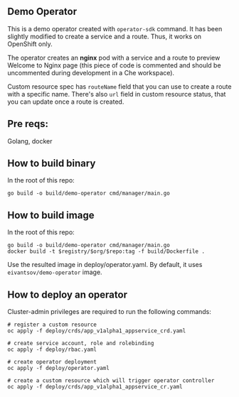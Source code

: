 ## Demo Operator

This is a demo operator created with `operator-sdk` command. It has been slightly modified to create a service and a route. Thus, it works on OpenShift only.

The operator creates an **nginx** pod with a service and a route to preview Welcome to Nginx page (this piece of code is commented and should be uncommented during development in a Che workspace).

Custom resource spec has `routeName` field that you can use to create a route with a specific name.
There's also `url` field in custom resource status, that you can update once a route is created.

## Pre reqs:

Golang, docker

## How to build binary

In the root of this repo:

```$shell
go build -o build/demo-operator cmd/manager/main.go 
```

## How to build image

In the root of this repo:


```$shell
go build -o build/demo-operator cmd/manager/main.go 
docker build -t $registry/$org/$repo:tag -f build/Dockerfile .
```

Use the resulted image in deploy/operator.yaml. By default, it uses `eivantsov/demo-operator` image.

## How to deploy an operator

Cluster-admin privileges are required to run the following commands:

```$bash
# register a custom resource
oc apply -f deploy/crds/app_v1alpha1_appservice_crd.yaml

# create service account, role and rolebinding
oc apply -f deploy/rbac.yaml

# create operator deployment
oc apply -f deploy/operator.yaml

# create a custom resource which will trigger operator controller
oc apply -f deploy/crds/app_v1alpha1_appservice_cr.yaml
```